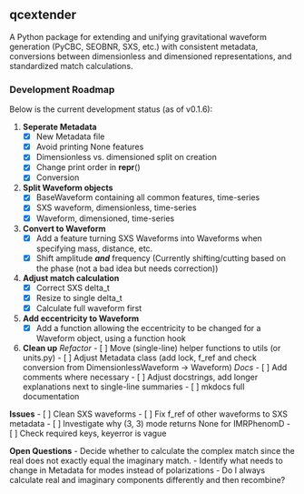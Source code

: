 ## qcextender

A Python package for extending and unifying gravitational waveform generation 
(PyCBC, SEOBNR, SXS, etc.) with consistent metadata, conversions between dimensionless and 
dimensioned representations, and standardized match calculations.

### Development Roadmap
Below is the current development status (as of v0.1.6):
1. **Seperate Metadata**
    - [x] New Metadata file
    - [x] Avoid printing None features
    - [x] Dimensionless vs. dimensioned split on creation
    - [x] Change print order in __repr__()
    - [x] Conversion
1. **Split Waveform objects**
    - [x] BaseWaveform containing all common features, time-series
    - [x] SXS waveform, dimensionless, time-series
    - [x] Waveform, dimensioned, time-series
1. **Convert to Waveform**
    - [x] Add a feature turning SXS Waveforms into Waveforms when specifying mass, distance, etc.
    - [x] Shift amplitude ***and*** frequency (Currently shifting/cutting based on the phase (not a bad idea but needs correction))
1. **Adjust match calculation**
    - [x] Correct SXS delta_t
    - [x] Resize to single delta_t
    - [x] Calculate full waveform first
1. **Add eccentricity to Waveform**
    - [x] Add a function allowing the eccentricity to be changed for a Waveform object, using a function hook
1. **Clean up**
    *Refactor*
        - [ ] Move (single-line) helper functions to utils (or units.py)
        - [ ] Adjust Metadata class (add lock, f_ref and check conversion from DimensionlessWaveform -> Waveform)
    *Docs*
        - [ ] Add comments where necessary
        - [ ] Adjust docstrings, add longer explanations next to single-line summaries
        - [ ] mkdocs full documentation

**Issues**
    - [ ] Clean SXS waveforms
    - [ ] Fix f_ref of other waveforms to SXS metadata
    - [ ] Investigate why (3, 3) mode returns None for IMRPhenomD
    - [ ] Check required keys, keyerror is vague

**Open Questions**
    - Decide whether to calculate the complex match since the real does not exactly equal the imaginary match.
    - Identify what needs to change in Metadata for modes instead of polarizations
    - Do I always calculate real and imaginary components differently and then recombine?